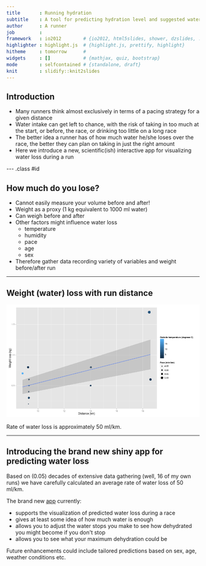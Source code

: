```yaml
---
title       : Running hydration
subtitle    : A tool for predicting hydration level and suggested water intake for a race
author      : A runner
job         : 
framework   : io2012        # {io2012, html5slides, shower, dzslides, ...}
highlighter : highlight.js  # {highlight.js, prettify, highlight}
hitheme     : tomorrow      # 
widgets     : []            # {mathjax, quiz, bootstrap}
mode        : selfcontained # {standalone, draft}
knit        : slidify::knit2slides
--- 
```


## Introduction

 - Many runners think almost exclusively in terms of a pacing strategy for
a given distance
 - Water intake can get left to chance, with the risk of taking in too much
 at the start, or before, the race, or drinking too little on a long race
 - The better idea a runner has of how much water he/she loses over the race,
 the better they can plan on taking in just the right amount
 - Here we introduce a new, scientific(ish) interactive app for visualizing 
 water loss during a run

--- .class #id

## How much do you lose?

 - Cannot easily measure your volume before and after!
 - Weight as a proxy (1 kg equivalent to 1000 ml water)
 - Can weigh before and after
 - Other factors might influence water loss
    + temperature
    + humidity
    + pace
    + age
    + sex
 - Therefore gather data recording variety of variables and weight before/after run

---

## Weight (water) loss with run distance

![plot of chunk unnamed-chunk-1](assets/fig/unnamed-chunk-1-1.png) 

Rate of water loss is approximately 50 ml/km.

---

## Introducing the brand new shiny app for predicting water loss

Based on (0.05) decades of extensive data gathering (well, 16 of my own runs)
we have carefully calculated an average rate of water loss of 50 ml/km.

The brand new [app](https://itmustbebunnies.shinyapps.io/shinyapp) currently:
 - supports the visualization of predicted water loss during a race 
 - gives at least some idea of how much water is enough
 - allows you to adjust the water stops you make to see how dehydrated you might become if
 you don't stop
 - allows you to see what your maximum dehydration could be

Future enhancements could include tailored predictions based on sex, age, weather conditions etc.
